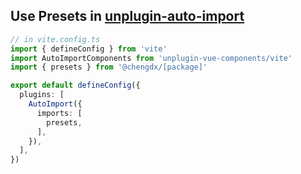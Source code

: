 ## Use Presets in [unplugin-auto-import](https://github.com/antfu/unplugin-auto-import#readme)

```ts
// in vite.config.ts
import { defineConfig } from 'vite'
import AutoImportComponents from 'unplugin-vue-components/vite'
import { presets } from '@chengdx/[package]'

export default defineConfig({
  plugins: [
    AutoImport({
      imports: [
        presets,
      ],
    }),
  ],
})
```